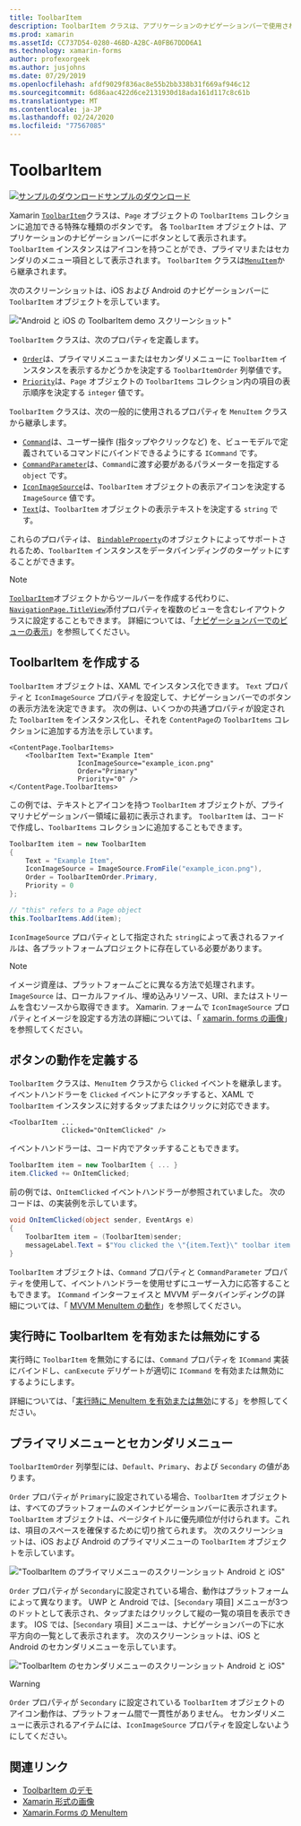 ```yaml
---
title: ToolbarItem
description: ToolbarItem クラスは、アプリケーションのナビゲーションバーで使用される特殊なボタンです。
ms.prod: xamarin
ms.assetId: CC737D54-0280-46BD-A2BC-A0FB67DDD6A1
ms.technology: xamarin-forms
author: profexorgeek
ms.author: jusjohns
ms.date: 07/29/2019
ms.openlocfilehash: afdf9029f836ac8e55b2bb338b31f669af946c12
ms.sourcegitcommit: 6d86aac422d6ce2131930d18ada161d117c8c61b
ms.translationtype: MT
ms.contentlocale: ja-JP
ms.lasthandoff: 02/24/2020
ms.locfileid: "77567085"
---
```

# <a name="xamarinforms-toolbaritem"></a>ToolbarItem

[![サンプルのダウンロード](~/media/shared/download.png)サンプルのダウンロード](https://docs.microsoft.com/samples/xamarin/xamarin-forms-samples/userinterface-toolbaritem/)

Xamarin [`ToolbarItem`](xref:Xamarin.Forms.ToolbarItem)クラスは、`Page` オブジェクトの `ToolbarItems` コレクションに追加できる特殊な種類のボタンです。 各 `ToolbarItem` オブジェクトは、アプリケーションのナビゲーションバーにボタンとして表示されます。 `ToolbarItem` インスタンスはアイコンを持つことができ、プライマリまたはセカンダリのメニュー項目として表示されます。 `ToolbarItem` クラスは[`MenuItem`](xref:Xamarin.Forms.MenuItem)から継承されます。

次のスクリーンショットは、iOS および Android のナビゲーションバーに `ToolbarItem` オブジェクトを示しています。

!["Android と iOS の ToolbarItem demo スクリーンショット"](toolbaritem-images/toolbaritem-device-screenshot.png "Android と iOS の ToolbarItem demo スクリーンショット")

`ToolbarItem` クラスは、次のプロパティを定義します。

* [`Order`](xref:Xamarin.Forms.ToolbarItem.Order)は、プライマリメニューまたはセカンダリメニューに `ToolbarItem` インスタンスを表示するかどうかを決定する `ToolbarItemOrder` 列挙値です。
* [`Priority`](xref:Xamarin.Forms.ToolbarItem.Priority)は、`Page` オブジェクトの `ToolbarItems` コレクション内の項目の表示順序を決定する `integer` 値です。

`ToolbarItem` クラスは、次の一般的に使用されるプロパティを `MenuItem` クラスから継承します。

* [`Command`](xref:Xamarin.Forms.MenuItem.Command)は、ユーザー操作 (指タップやクリックなど) を、ビューモデルで定義されているコマンドにバインドできるようにする `ICommand` です。
* [`CommandParameter`](xref:Xamarin.Forms.MenuItem.CommandParameter)は、`Command`に渡す必要があるパラメーターを指定する `object` です。
* [`IconImageSource`](xref:Xamarin.Forms.MenuItem.IconImageSource)は、`ToolbarItem` オブジェクトの表示アイコンを決定する `ImageSource` 値です。
* [`Text`](xref:Xamarin.Forms.MenuItem.Text)は、`ToolbarItem` オブジェクトの表示テキストを決定する `string` です。

これらのプロパティは、 [`BindableProperty`](xref:Xamarin.Forms.BindableProperty)のオブジェクトによってサポートされるため、`ToolbarItem` インスタンスをデータバインディングのターゲットにすることができます。

> [!NOTE]
> [`ToolbarItem`](xref:Xamarin.Forms.ToolbarItem)オブジェクトからツールバーを作成する代わりに、 [`NavigationPage.TitleView`](xref:Xamarin.Forms.NavigationPage.TitleViewProperty)添付プロパティを複数のビューを含むレイアウトクラスに設定することもできます。 詳細については、「[ナビゲーションバーでのビューの表示](~/xamarin-forms/app-fundamentals/navigation/hierarchical.md#displaying-views-in-the-navigation-bar)」を参照してください。

## <a name="create-a-toolbaritem"></a>ToolbarItem を作成する

`ToolbarItem` オブジェクトは、XAML でインスタンス化できます。 `Text` プロパティと `IconImageSource` プロパティを設定して、ナビゲーションバーでのボタンの表示方法を決定できます。 次の例は、いくつかの共通プロパティが設定された `ToolbarItem` をインスタンス化し、それを `ContentPage`の `ToolbarItems` コレクションに追加する方法を示しています。

```xaml
<ContentPage.ToolbarItems>
    <ToolbarItem Text="Example Item"
                 IconImageSource="example_icon.png"
                 Order="Primary"
                 Priority="0" />
</ContentPage.ToolbarItems>
```

この例では、テキストとアイコンを持つ `ToolbarItem` オブジェクトが、プライマリナビゲーションバー領域に最初に表示されます。 `ToolbarItem` は、コードで作成し、`ToolbarItems` コレクションに追加することもできます。

```csharp
ToolbarItem item = new ToolbarItem
{
    Text = "Example Item",
    IconImageSource = ImageSource.FromFile("example_icon.png"),
    Order = ToolbarItemOrder.Primary,
    Priority = 0
};

// "this" refers to a Page object
this.ToolbarItems.Add(item);
```

`IconImageSource` プロパティとして指定された `string`によって表されるファイルは、各プラットフォームプロジェクトに存在している必要があります。

> [!NOTE]
> イメージ資産は、プラットフォームごとに異なる方法で処理されます。 `ImageSource` は、ローカルファイル、埋め込みリソース、URI、またはストリームを含むソースから取得できます。 Xamarin. フォームで `IconImageSource` プロパティとイメージを設定する方法の詳細については、「 [xamarin. forms の画像](~/xamarin-forms/user-interface/images.md)」を参照してください。

## <a name="define-button-behavior"></a>ボタンの動作を定義する

`ToolbarItem` クラスは、`MenuItem` クラスから `Clicked` イベントを継承します。 イベントハンドラーを `Clicked` イベントにアタッチすると、XAML で `ToolbarItem` インスタンスに対するタップまたはクリックに対応できます。

```xaml
<ToolbarItem ...
             Clicked="OnItemClicked" />
```

イベントハンドラーは、コード内でアタッチすることもできます。

```csharp
ToolbarItem item = new ToolbarItem { ... }
item.Clicked += OnItemClicked;
```

前の例では、`OnItemClicked` イベントハンドラーが参照されていました。 次のコードは、の実装例を示しています。

```csharp
void OnItemClicked(object sender, EventArgs e)
{
    ToolbarItem item = (ToolbarItem)sender;
    messageLabel.Text = $"You clicked the \"{item.Text}\" toolbar item.";
}
```

`ToolbarItem` オブジェクトは、`Command` プロパティと `CommandParameter` プロパティを使用して、イベントハンドラーを使用せずにユーザー入力に応答することもできます。 `ICommand` インターフェイスと MVVM データバインディングの詳細については、「 [MVVM MenuItem の動作](~/xamarin-forms/user-interface/menuitem.md#define-menuitem-behavior-with-mvvm)」を参照してください。

## <a name="enable-or-disable-a-toolbaritem-at-runtime"></a>実行時に ToolbarItem を有効または無効にする

実行時に `ToolbarItem` を無効にするには、`Command` プロパティを `ICommand` 実装にバインドし、`canExecute` デリゲートが適切に `ICommand` を有効または無効にするようにします。

詳細については、「[実行時に MenuItem を有効または無効](menuitem.md#enable-or-disable-a-menuitem-at-runtime)にする」を参照してください。

## <a name="primary-and-secondary-menus"></a>プライマリメニューとセカンダリメニュー

`ToolbarItemOrder` 列挙型には、`Default`、`Primary`、および `Secondary` の値があります。

`Order` プロパティが `Primary`に設定されている場合、`ToolbarItem` オブジェクトは、すべてのプラットフォームのメインナビゲーションバーに表示されます。 `ToolbarItem` オブジェクトは、ページタイトルに優先順位が付けられます。これは、項目のスペースを確保するために切り捨てられます。 次のスクリーンショットは、iOS および Android のプライマリメニューの `ToolbarItem` オブジェクトを示しています。

!["ToolbarItem のプライマリメニューのスクリーンショット Android と iOS"](toolbaritem-images/toolbaritem-primary-menu.png "ToolbarItem Android と iOS のプライマリメニューのスクリーンショット")

`Order` プロパティが `Secondary`に設定されている場合、動作はプラットフォームによって異なります。 UWP と Android では、[`Secondary` 項目] メニューが3つのドットとして表示され、タップまたはクリックして縦の一覧の項目を表示できます。 IOS では、[`Secondary` 項目] メニューは、ナビゲーションバーの下に水平方向の一覧として表示されます。 次のスクリーンショットは、iOS と Android のセカンダリメニューを示しています。

!["ToolbarItem のセカンダリメニューのスクリーンショット Android と iOS"](toolbaritem-images/toolbaritem-secondary-menu.png "ToolbarItem Android と iOS でのセカンダリメニューのスクリーンショット")

> [!WARNING]
> `Order` プロパティが `Secondary` に設定されている `ToolbarItem` オブジェクトのアイコン動作は、プラットフォーム間で一貫性がありません。 セカンダリメニューに表示されるアイテムには、`IconImageSource` プロパティを設定しないようにしてください。

## <a name="related-links"></a>関連リンク

* [ToolbarItem のデモ](https://docs.microsoft.com/samples/xamarin/xamarin-forms-samples/userinterface-toolbaritem/)
* [Xamarin 形式の画像](~/xamarin-forms/user-interface/images.md)
* [Xamarin.Forms の MenuItem](~/xamarin-forms/user-interface/menuitem.md)
